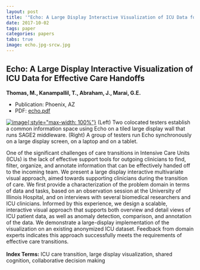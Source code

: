 ```yaml
---
layout: post
title: '"Echo: A Large Display Interactive Visualization of ICU Data for Effective Care Handoffs"'
date: 2017-10-02
tags: paper
categories: papers
tabs: true
image: echo.jpg-srcw.jpg
---
```


## Echo: A Large Display Interactive Visualization of ICU Data for Effective Care Handoffs
**Thomas, M., Kanampallil, T., Abraham, J., Marai, G.E.**
- Publication: Phoenix, AZ
- PDF: [echo.pdf](/documents/echo.pdf)


[![image](https://www.evl.uic.edu/output/originals/echo.jpg-srcw.jpg){:style="max-width: 100%"}](https://www.evl.uic.edu/output/originals/echo.jpg-srcw.jpg)
(Left) Two colocated testers establish a common information space using Echo on a tiled large display wall that runs SAGE2 middleware. (Right) A group of testers run Echo synchronously on a large display screen, on a laptop and on a tablet.

One of the significant challenges of care transitions in Intensive Care Units (ICUs) is the lack of effective support tools for outgoing
clinicians to find, filter, organize, and annotate information that can be effectively handed off to the incoming team. We present a large display interactive multivariate visual approach, aimed towards supporting clinicians during the transition of care. We first provide a characterization of the problem domain in terms of data and tasks, based on an observation session at the University of Illinois Hospital, and on interviews with several biomedical researchers and ICU clinicians. Informed by this experience, we design a scalable, interactive visual approach that supports both overview and detail views of ICU patient data, as well as anomaly detection, comparison, and annotation of the data. We demonstrate a large-display implementation of the visualization on an existing anonymized ICU dataset. Feedback from domain experts indicates this approach successfully meets the requirements of effective care transitions.<br><br>
<strong>Index Terms:</strong> ICU care transition, large display visualization, shared cognition, collaborative decision making